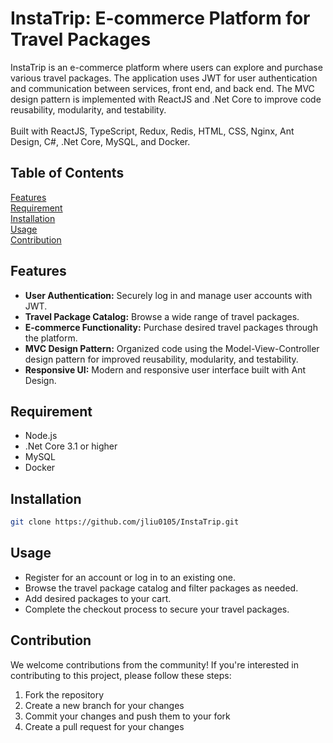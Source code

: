 # InstaTrip: E-commerce Platform for Travel Packages
InstaTrip is an e-commerce platform where users can explore and purchase various travel packages. The application uses JWT for user authentication and communication between services, front end, and back end. The MVC design pattern is implemented with ReactJS and .Net Core to improve code reusability, modularity, and testability.
<br><br>
Built with ReactJS, TypeScript, Redux, Redis, HTML, CSS, Nginx, Ant Design, C#, .Net Core, MySQL, and Docker.
## Table of Contents
[Features](#features) <br>
[Requirement](#requirement)<br>
[Installation](#requirement)<br>
[Usage](#usage)<br>
[Contribution](#contribution)<br>


## Features
* __User Authentication:__ Securely log in and manage user accounts with JWT.
* __Travel Package Catalog:__ Browse a wide range of travel packages.
* __E-commerce Functionality:__ Purchase desired travel packages through the platform.
* __MVC Design Pattern:__ Organized code using the Model-View-Controller design pattern for improved reusability, modularity, and testability.
* __Responsive UI:__ Modern and responsive user interface built with Ant Design.
## Requirement
* Node.js
* .Net Core 3.1 or higher
* MySQL
* Docker
## Installation
```bash
git clone https://github.com/jliu0105/InstaTrip.git
```
## Usage
* Register for an account or log in to an existing one.
* Browse the travel package catalog and filter packages as needed.
* Add desired packages to your cart.
* Complete the checkout process to secure your travel packages.
## Contribution
We welcome contributions from the community! If you're interested in contributing to this project, please follow these steps:

1. Fork the repository
2. Create a new branch for your changes
3. Commit your changes and push them to your fork
4. Create a pull request for your changes
